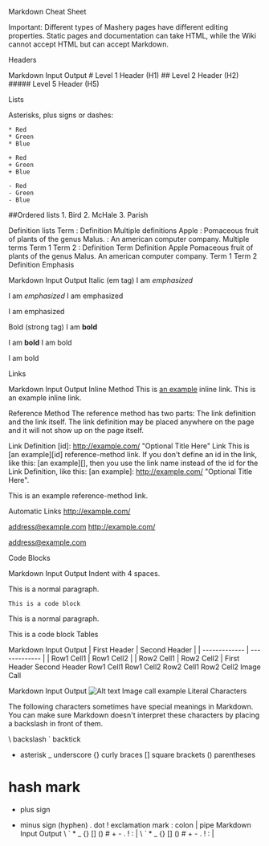Markdown Cheat Sheet

Important: Different types of Mashery pages have different editing properties. Static pages and documentation can take HTML, while the Wiki cannot accept HTML but can accept Markdown.

Headers

Markdown Input	Output
	# Level 1 Header (H1)
	## Level 2 Header (H2)
	##### Level 5 Header (H5)


Lists

Asterisks, plus signs or dashes:

	* Red
	* Green
	* Blue

	+ Red
	+ Green
	+ Blue

	- Red
	- Green
	- Blue

##Ordered lists
	1. Bird
	2. McHale
	3. Parish



Definition lists
Term
: Definition
Multiple definitions
Apple
: Pomaceous fruit of plants of the genus Malus.
: An american computer company.
Multiple terms
Term 1
Term 2
: Definition
Term
Definition
Apple
Pomaceous fruit of plants of the genus Malus.
An american computer company.
Term 1
Term 2
Definition
Emphasis

Markdown Input	Output
Italic (em tag)
I am *emphasized*

I am _emphasized_
I am emphasized

I am emphasized

Bold (strong tag)
I am **bold**

I am __bold__
I am bold

I am bold

Links

Markdown Input	Output
Inline Method
This is [an example](http://example.com/ "Optional Title")
inline link.
This is an example inline link.

Reference Method
The reference method has two parts: The link definition and the link itself. The link definition may be placed anywhere on the page and it will not show up on the page itself.

Link Definition
[id]: http://example.com/ "Optional Title Here"
Link
This is [an example][id] reference-method link.
If you don't define an id in the link, like this: [an example][], then you use the link name instead of the id for the Link Definition, like this: [an example]: http://example.com/ "Optional Title Here".

This is an example reference-method link.

Automatic Links
<http://example.com/>

<address@example.com></code>
http://example.com/

address@example.com

Code Blocks

Markdown Input	Output
Indent with 4 spaces.

This is a normal paragraph.

    This is a code block
This is a normal paragraph.

This is a code block
Tables

Markdown Input	Output
| First Header  | Second Header |
| ------------- | ------------- |
| Row1 Cell1    | Row1 Cell2    |
| Row2 Cell1    | Row2 Cell2    |
First Header	Second Header
Row1 Cell1	Row1 Cell2
Row2 Cell1	Row2 Cell2
Image Call

Markdown Input	Output
![Alt text](/files/expand_arrow.JPG "Image call example")
Image call example
Literal Characters

The following characters sometimes have special meanings in Markdown. You can make sure Markdown doesn't interpret these characters by placing a backslash in front of them.

\ backslash
` backtick
* asterisk
_ underscore
{} curly braces
[] square brackets
() parentheses
# hash mark
+ plus sign
- minus sign (hyphen)
. dot
! exclamation mark
: colon
| pipe
Markdown Input	Output
\\
\`
\*
\_
\{\}
\[\]
\(\)
\#
\+
\-
\.
\!
\:
\|
\ ` * _ {} [] () # + - . ! : |